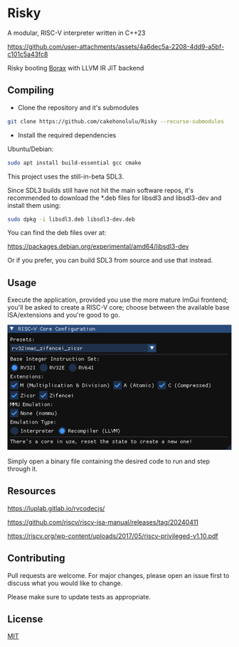 # Risky

A modular, RISC-V interpreter written in C++23


https://github.com/user-attachments/assets/4a6dec5a-2208-4dd9-a5bf-c101c5a43fc8


Risky booting [Borax](https://github.com/cakehonolulu/borax) with LLVM IR JIT backend


## Compiling

* Clone the repository and it's submodules

```bash
git clone https://github.com/cakehonolulu/Risky --recurse-submodules
```

* Install the required dependencies

Ubuntu/Debian:

```bash
sudo apt install build-essential gcc cmake
```

This project uses the still-in-beta SDL3.

Since SDL3 builds still have not hit the main software repos, it's recommended to download the *.deb files for libsdl3 and libsdl3-dev and install them using:

```bash
sudo dpkg -i libsdl3.deb libsdl3-dev.deb
```

You can find the deb files over at:

https://packages.debian.org/experimental/amd64/libsdl3-dev

Or if you prefer, you can build SDL3 from source and use that instead.

## Usage

Execute the application, provided you use the more mature ImGui frontend; you'll be asked to create a RISC-V core; choose between the available base ISA/extensions and you're good to go.

<p align="center">
  <img src="resources/coreconf.png" />
</p>

Simply open a binary file containing the desired code to run and step through it.

## Resources

https://luplab.gitlab.io/rvcodecjs/

https://github.com/riscv/riscv-isa-manual/releases/tag/20240411

https://riscv.org/wp-content/uploads/2017/05/riscv-privileged-v1.10.pdf

## Contributing

Pull requests are welcome. For major changes, please open an issue first
to discuss what you would like to change.

Please make sure to update tests as appropriate.

## License

[MIT](https://choosealicense.com/licenses/mit/)
